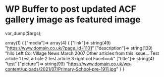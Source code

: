 # WP Buffer to post updated ACF gallery image as featured image

var_dump($args);

array(1) {
["media"]=>
	array(4) {
		["link"]=>
		string(49) "https://www.domain.co.uk/?page_id=1101"
		["description"]=>
		string(139) "hllo Left Col Village News March 2007 Other articles from this issue&#8230; Test article 1 test article 2 test article 3 right col Facebook"
		["title"]=>
		string(4) "test"
		["picture"]=>
		string(99) "https://www.domain.co.uk/wp-content/uploads/2021/07/Primary-School-pre-1911.jpg"
	}
}
